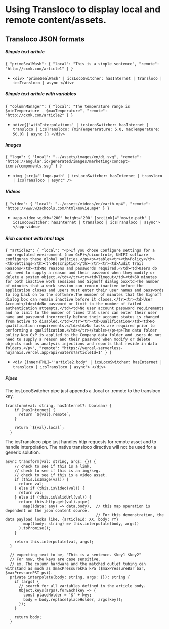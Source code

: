 # Using Transloco to display local and remote content/assets.

## Transloco JSON formats
##### Simple text article
`
{
    "primeSealWash": {
        "local": "This is a simple sentence",
        "remote": "http://cxmk.com/article1"
    }
}
`
- `<div> 'primeSealWash' | icsLocoSwitcher: hasInternet | transloco | icsTransloco | async </div>`


##### Simple text article with variables
`
{
    "columnManager": {
        "local": "The temperature range is $minTemperature - $maxTemperature",
        "remote": "http://cxmk.com/article2"
    }
}
`
- `<div>{{'withInterpolations' | icsLocoSwitcher: hasInternet | transloco | icsTransloco: {minTemperarature: 5.0, maxTemperature: 50.0} | async }} </div>`

##### Images
`
{
    "logo": {
      "local": "../assets/images/en/di.svg",
      "remote": "https://angular.io/generated/images/marketing/concept-icons/components.svg"
    }
}
`
- `<img [src]="'logo.path' | icsLocoSwitcher: hasInternet | transloco | icsTransloco | async" />`

##### Videos
`
{
    "video": {
      "local": "../assets/videos/en/earth.mp4",
      "remote": "https://www.w3schools.com/html/movie.mp4"
    }
}
`
- `<app-video width='200' height='200' [srcLink]="'movie.path' | icsLocoSwitcher: hasInternet | transloco | icsTransloco | async"></app-video>`

##### Rich content with html tags
`
{
    "article2": {
      "local": "<p>If you chose Configure settings for a non-regulated environment (non GxP)</uicontrol>, UNIFI software configures these global policies.</p><p><table><tr><th>Policy</th><th>Settings</th><th>Description</th></tr><tr><td>Audit Trail Reasons</td><td>No reasons and passwords required.</td><td>Users do not need to supply a reason and their password when they modify or delete a system object.</td></tr><tr><td>Timeout</td><td>60 minutes for both inactive work sessions and Signoff dialog box<td>The number of minutes that a work session can remain inactive before the application closes and users must enter their user names and passwords to log back on to the software.The number of minutes that the Signoff dialog box can remain inactive before it closes.</tr><tr><td>User Account</td><td>No password or limit to the number of failed authentication attempts.</td><td>No user account password requirements and no limit to the number of times that users can enter their user name and password incorrectly before their account status is changed from active to disabled.</td></tr><tr><td>Qualification</td><td>No qualification requirements.</td><td>No tasks are required prior to performing a qualification.</td></tr></table></p><p>The data folder policy Non GxP is applied to the Company data folder and users do not need to supply a reason and their password when modify or delete objects such as analysis injections and reports that reside in data folders.</p>",
      "remote": "https://vercel-serverless-hujanais.vercel.app/api/waters?articleId=1"
    }
}
`
- `<div [innerHTML]="'article2.body' | icsLocoSwitcher: hasInternet | transloco | icsTransloco | async"> </div> `

##### Pipes

The icsLocoSwitcher pipe just appends a .local or .remote to the transloco key.
```  
transform(val: string, hasInternet?: boolean) {
    if (hasInternet) {
      return `${val}.remote`;
    }

    return `${val}.local`;
  }

```

The icsTransloco pipe just handles http requests for remote asset and to handle interpolation.  The native transloco directive will not be used for a generic solution.
```
async transform(val: string, args: {}) {
    // check to see if this is a link.
    // check to see if this is an img/svg.
    // check to see if this is a video asset.
    if (this.isImage(val)) {
      return val;
    } else if (this.isVideo(val)) {
      return val;
    } else if (this.isValidUrl(val)) {
      return this.http.get(val).pipe(
        map((data: any) => data.body),  // this map operation is dependent on the json content source. 
                                        // For this demonstration, the data payload looks like, {articleId: XX, body: YY}
        map((body: string) => this.interpolate(body, args))
      ).toPromise();
    }

    return this.interpolate(val, args);
  }
  
  // expecting text to be, "This is a sentence. $key1 $key2"
  // For now, the keys are case sensitive.
  // ex. The column hardware and the matched outlet tubing can withstand as much as $maxPressurekPa kPa ($maxPressureBar bar, $maxPressurePSI psi).
  private interpolate(body: string, args: {}): string {
    if (args) {
      // search for all variables defined in the article body.
      Object.keys(args).forEach(key => {
        const placeHolder = '$' + key;
        body = body.replace(placeHolder, args[key]);
      });
    }

    return body;
  }
  
```

